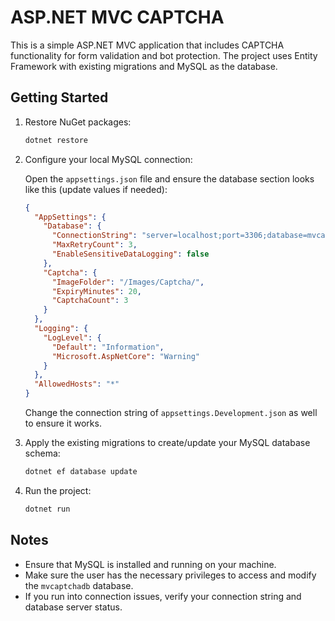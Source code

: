 # ASP.NET MVC CAPTCHA

This is a simple ASP.NET MVC application that includes CAPTCHA functionality for form validation and bot protection. The project uses Entity Framework with existing migrations and MySQL as the database.

## Getting Started

1. Restore NuGet packages:
   ```bash
   dotnet restore
   ```

2. Configure your local MySQL connection:

   Open the `appsettings.json` file and ensure the database section looks like this (update values if needed):

   ```json
   {
     "AppSettings": {
       "Database": {
         "ConnectionString": "server=localhost;port=3306;database=mvcaptchadb;user=root;password=your_password;",
         "MaxRetryCount": 3,
         "EnableSensitiveDataLogging": false
       },
       "Captcha": {
         "ImageFolder": "/Images/Captcha/",
         "ExpiryMinutes": 20,
         "CaptchaCount": 3
       }
     },
     "Logging": {
       "LogLevel": {
         "Default": "Information",
         "Microsoft.AspNetCore": "Warning"
       }
     },
     "AllowedHosts": "*"
   }
   ```

   Change the connection string of `appsettings.Development.json` as well to ensure it works.

3. Apply the existing migrations to create/update your MySQL database schema:

   ```bash
   dotnet ef database update
   ```

4. Run the project:

   ```bash
   dotnet run
   ```

## Notes

- Ensure that MySQL is installed and running on your machine.
- Make sure the user has the necessary privileges to access and modify the `mvcaptchadb` database.
- If you run into connection issues, verify your connection string and database server status.
